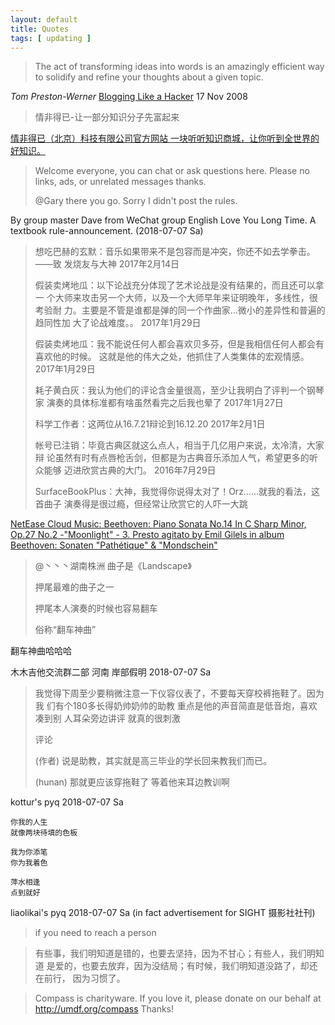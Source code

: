 ```yaml
---
layout: default
title: Quotes
tags: [ updating ]
---
```


> The act of transforming ideas into words is an amazingly efficient way
> to solidify and refine your thoughts about a given topic. 

*Tom Preston-Werner* [Blogging Like a
Hacker](http://tom.preston-werner.com/2008/11/17/blogging-like-a-hacker.html)
17 Nov 2008

> 情非得已-让一部分知识分子先富起来

[情非得已（北京）科技有限公司官方网站 一块听听知识商城，让你听到全世界的好知识。](http://www.tinfinite.com/)

> Welcome everyone, you can chat or ask questions here. Please no
> links, ads, or unrelated messages thanks. 
>
> @Gary there you go. Sorry I didn't post the rules. 

By group master Dave from WeChat group English Love You Long Time. A
textbook rule-announcement. (2018-07-07 Sa)

> 想吃巴赫的玄默：音乐如果带来不是包容而是冲突，你还不如去学拳击。——致
> 发烧友与大神 2017年2月14日
>
> 假装卖烤地瓜：以下论战充分体现了艺术论战是没有结果的，而且还可以拿一
> 个大师来攻击另一个大师，以及一个大师早年来证明晚年，多线性，很考验耐
> 力。主要是不管是谁都是弹的同一个作曲家…微小的差异性和普遍的趋同性加
> 大了论战难度。。 2017年1月29日
>
> 假装卖烤地瓜：我不能说任何人都会喜欢贝多芬，但是我相信任何人都会有喜欢他的时候。
> 这就是他的伟大之处，他抓住了人类集体的宏观情感。 2017年1月29日
>
> 耗子黄白灰：我认为他们的评论含金量很高，至少让我明白了评判一个钢琴家
> 演奏的具体标准都有啥虽然看完之后我也晕了 2017年1月27日
>
> 科学工作者：这两位从16.7.21辩论到16.12.20 2017年2月1日
>
> 帐号已注销：毕竟古典区就这么点人，相当于几亿用户来说，太冷清，大家辩
> 论虽然有时有点唇枪舌剑，但都是为古典音乐添加人气，希望更多的听众能够
> 迈进欣赏古典的大门。 2016年7月29日
>
> SurfaceBookPlus：大神，我觉得你说得太对了！Orz……就我的看法，这首曲子
> 演奏得是很过瘾，但经常让欣赏它的人吓一大跳

[NetEase Cloud Music: Beethoven: Piano Sonata No.14 In C Sharp Minor,
Op.27 No.2 -"Moonlight" - 3. Presto agitato by Emil Gilels in album
Beethoven: Sonaten "Pathétique" &
"Mondschein"](http://music.163.com/#/song/29334584/?userid=350268789)

> @丶丶丶湖南株洲 曲子是《Landscape》
>
> 押尾最难的曲子之一
>
> 押尾本人演奏的时候也容易翻车
>
> 俗称“翻车神曲”

翻车神曲哈哈哈

木木吉他交流群二部 河南 岸部假明 2018-07-07 Sa

> 我觉得下周至少要稍微注意一下仪容仪表了，不要每天穿校裤拖鞋了。因为我
> 们有个180多长得奶帅奶帅的助教 重点是他的声音简直是低音炮，喜欢凑到别
> 人耳朵旁边讲评 就真的很刺激
> 
> 评论
>
> (作者) 说是助教，其实就是高三毕业的学长回来教我们而已。
>
> (hunan) 那就更应该穿拖鞋了 等着他来耳边教训啊

kottur's pyq 2018-07-07 Sa

```
你我的人生
就像两块待填的色板

我为你添笔
你为我着色

萍水相逢
点到就好
```

liaolikai's pyq 2018-07-07 Sa (in fact advertisement for SIGHT
摄影社社刊)

> if you need to reach a person

> 有些事，我们明知道是错的，也要去坚持，因为不甘心；有些人，我们明知道
> 是爱的，也要去放弃，因为没结局；有时候，我们明知道没路了，却还在前行，
> 因为习惯了。

> Compass is charityware. If you love it, please donate on our behalf
> at http://umdf.org/compass Thanks!

